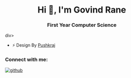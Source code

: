 <div align="center">
<h1>Hi 👋, I'm Govind Rane</h1>
<h3 align="center">First Year Computer Science</h3>
</div>div>

- ⚡ Design By [Pushkraj](https://github.com/PushkraJ99)

<h3 align="left">Connect with me:</h3>
<a href="https://github.com/Govindrane3120 " target="_blank">
<img src=https://img.shields.io/badge/github-%2324292e.svg?&style=for-the-badge&logo=github&logoColor=white alt=github style="margin-bottom: 5px;" />
</a>
